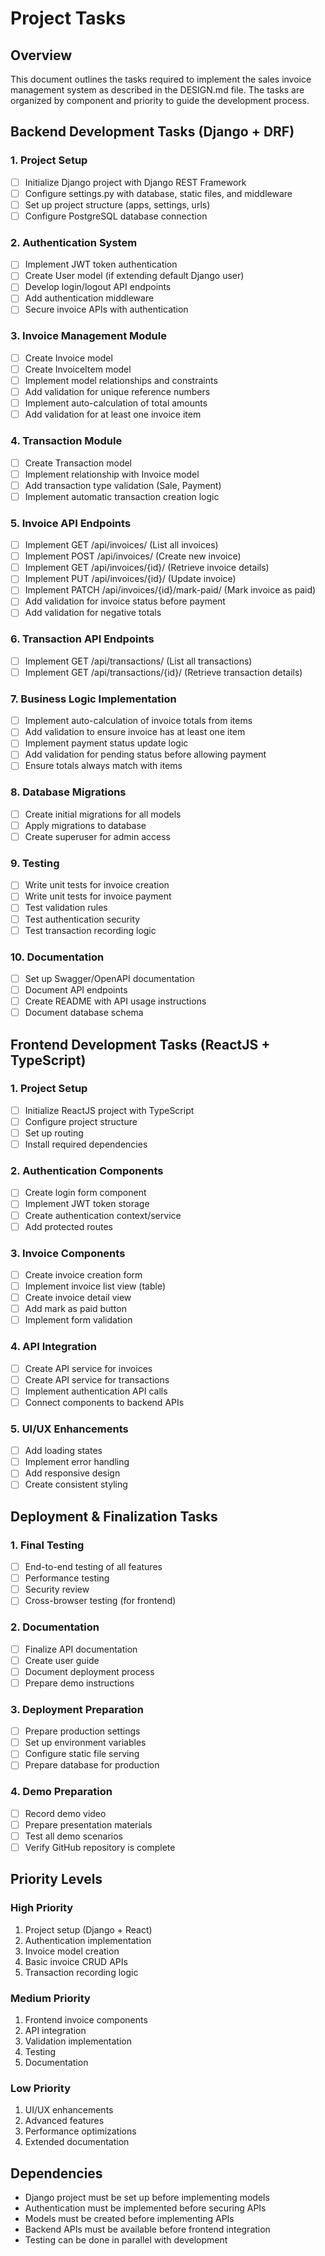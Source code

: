 # Project Tasks

## Overview
This document outlines the tasks required to implement the sales invoice management system as described in the DESIGN.md file. The tasks are organized by component and priority to guide the development process.

## Backend Development Tasks (Django + DRF)

### 1. Project Setup
- [ ] Initialize Django project with Django REST Framework
- [ ] Configure settings.py with database, static files, and middleware
- [ ] Set up project structure (apps, settings, urls)
- [ ] Configure PostgreSQL database connection

### 2. Authentication System
- [ ] Implement JWT token authentication
- [ ] Create User model (if extending default Django user)
- [ ] Develop login/logout API endpoints
- [ ] Add authentication middleware
- [ ] Secure invoice APIs with authentication

### 3. Invoice Management Module
- [ ] Create Invoice model
- [ ] Create InvoiceItem model
- [ ] Implement model relationships and constraints
- [ ] Add validation for unique reference numbers
- [ ] Implement auto-calculation of total amounts
- [ ] Add validation for at least one invoice item

### 4. Transaction Module
- [ ] Create Transaction model
- [ ] Implement relationship with Invoice model
- [ ] Add transaction type validation (Sale, Payment)
- [ ] Implement automatic transaction creation logic

### 5. Invoice API Endpoints
- [ ] Implement GET /api/invoices/ (List all invoices)
- [ ] Implement POST /api/invoices/ (Create new invoice)
- [ ] Implement GET /api/invoices/{id}/ (Retrieve invoice details)
- [ ] Implement PUT /api/invoices/{id}/ (Update invoice)
- [ ] Implement PATCH /api/invoices/{id}/mark-paid/ (Mark invoice as paid)
- [ ] Add validation for invoice status before payment
- [ ] Add validation for negative totals

### 6. Transaction API Endpoints
- [ ] Implement GET /api/transactions/ (List all transactions)
- [ ] Implement GET /api/transactions/{id}/ (Retrieve transaction details)

### 7. Business Logic Implementation
- [ ] Implement auto-calculation of invoice totals from items
- [ ] Add validation to ensure invoice has at least one item
- [ ] Implement payment status update logic
- [ ] Add validation for pending status before allowing payment
- [ ] Ensure totals always match with items

### 8. Database Migrations
- [ ] Create initial migrations for all models
- [ ] Apply migrations to database
- [ ] Create superuser for admin access

### 9. Testing
- [ ] Write unit tests for invoice creation
- [ ] Write unit tests for invoice payment
- [ ] Test validation rules
- [ ] Test authentication security
- [ ] Test transaction recording logic

### 10. Documentation
- [ ] Set up Swagger/OpenAPI documentation
- [ ] Document API endpoints
- [ ] Create README with API usage instructions
- [ ] Document database schema

## Frontend Development Tasks (ReactJS + TypeScript)

### 1. Project Setup
- [ ] Initialize ReactJS project with TypeScript
- [ ] Configure project structure
- [ ] Set up routing
- [ ] Install required dependencies

### 2. Authentication Components
- [ ] Create login form component
- [ ] Implement JWT token storage
- [ ] Create authentication context/service
- [ ] Add protected routes

### 3. Invoice Components
- [ ] Create invoice creation form
- [ ] Implement invoice list view (table)
- [ ] Create invoice detail view
- [ ] Add mark as paid button
- [ ] Implement form validation

### 4. API Integration
- [ ] Create API service for invoices
- [ ] Create API service for transactions
- [ ] Implement authentication API calls
- [ ] Connect components to backend APIs

### 5. UI/UX Enhancements
- [ ] Add loading states
- [ ] Implement error handling
- [ ] Add responsive design
- [ ] Create consistent styling

## Deployment & Finalization Tasks

### 1. Final Testing
- [ ] End-to-end testing of all features
- [ ] Performance testing
- [ ] Security review
- [ ] Cross-browser testing (for frontend)

### 2. Documentation
- [ ] Finalize API documentation
- [ ] Create user guide
- [ ] Document deployment process
- [ ] Prepare demo instructions

### 3. Deployment Preparation
- [ ] Prepare production settings
- [ ] Set up environment variables
- [ ] Configure static file serving
- [ ] Prepare database for production

### 4. Demo Preparation
- [ ] Record demo video
- [ ] Prepare presentation materials
- [ ] Test all demo scenarios
- [ ] Verify GitHub repository is complete

## Priority Levels

### High Priority
1. Project setup (Django + React)
2. Authentication implementation
3. Invoice model creation
4. Basic invoice CRUD APIs
5. Transaction recording logic

### Medium Priority
1. Frontend invoice components
2. API integration
3. Validation implementation
4. Testing
5. Documentation

### Low Priority
1. UI/UX enhancements
2. Advanced features
3. Performance optimizations
4. Extended documentation

## Dependencies

- Django project must be set up before implementing models
- Authentication must be implemented before securing APIs
- Models must be created before implementing APIs
- Backend APIs must be available before frontend integration
- Testing can be done in parallel with development